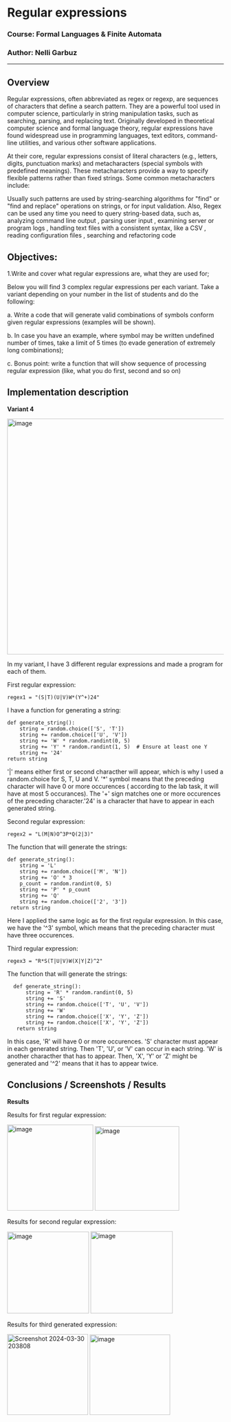 # Regular expressions

### Course: Formal Languages & Finite Automata
### Author: Nelli Garbuz

----

## Overview

Regular expressions, often abbreviated as regex or regexp, are sequences of characters that define a search pattern. They are a powerful tool used in computer science, particularly in string manipulation tasks, such as searching, parsing, and replacing text. Originally developed in theoretical computer science and formal language theory, regular expressions have found widespread use in programming languages, text editors, command-line utilities, and various other software applications.

At their core, regular expressions consist of literal characters (e.g., letters, digits, punctuation marks) and metacharacters (special symbols with predefined meanings). These metacharacters provide a way to specify flexible patterns rather than fixed strings. Some common metacharacters include:

Usually such patterns are used by string-searching algorithms for "find" or "find and replace" operations on strings, or for input validation. Also, Regex can be used any time you need to query string-based data, such as, analyzing command line output
, parsing user input
, examining server or program logs
, handling text files with a consistent syntax, like a CSV
, reading configuration files
, searching and refactoring code
## Objectives:

1.Write and cover what regular expressions are, what they are used for;

Below you will find 3 complex regular expressions per each variant. Take a variant depending on your number in the list of students and do the following:

a. Write a code that will generate valid combinations of symbols conform given regular expressions (examples will be shown).

b. In case you have an example, where symbol may be written undefined number of times, take a limit of 5 times (to evade generation of extremely long combinations);

c. Bonus point: write a function that will show sequence of processing regular expression (like, what you do first, second and so on)

## Implementation description

**Variant 4** 

<img width="548" alt="image" src="https://github.com/nelldino/DSL-labs/assets/120444803/991c00a2-8d53-48e7-a019-82e15e9a147f">

In my variant, I have 3 different regular expressions and made a program for each of them. 

First regular expression:

    regex1 = "(S|T)(U|V)W*(Y^+)24"

I have a function for generating a string:

    def generate_string():
        string = random.choice(['S', 'T'])
        string += random.choice(['U', 'V'])
        string += 'W' * random.randint(0, 5)
        string += 'Y' * random.randint(1, 5)  # Ensure at least one Y
        string += '24'
    return string
'|' means either first or second characther will appear, which is why I used a random.choice for S, T, U and V. '*' symbol means that the preceding character will have 0 or more occurences ( according to the lab task, it will have at most 5 occurances). The '+' sign matches one or more occurences of the preceding character.'24' is a character that have to appear in each generated string.

Second regular expression:

    regex2 = "L(M|N)O^3P*Q(2|3)"

The function that will generate the strings:

    def generate_string():
        string = 'L'
        string += random.choice(['M', 'N'])
        string += 'O' * 3
        p_count = random.randint(0, 5)
        string += 'P' * p_count
        string += 'Q'
        string += random.choice(['2', '3'])
     return string

Here I applied the same logic as for the first regular expression. In this case, we have the '^3' symbol, which means that the preceding character must have three occurences.

Third regular expression:

    regex3 = "R*S(T|U|V)W(X|Y|Z)^2"

The function that will generate the strings:

      def generate_string():
          string = 'R' * random.randint(0, 5)
          string += 'S'
          string += random.choice(['T', 'U', 'V'])
          string += 'W'
          string += random.choice(['X', 'Y', 'Z'])
          string += random.choice(['X', 'Y', 'Z'])
       return string

In this case, 'R' will have 0 or more occurences. 'S' character must appear in each generated string. Then 'T', 'U', or 'V' can occur in each string. 'W' is another characther that has to appear. Then, 'X', 'Y' or 'Z' might be generated and '^2' means that it has to appear twice.

## Conclusions / Screenshots / Results

**Results**

Results for first regular expression:

<img width="200" alt="image" src="https://github.com/nelldino/DSL-labs/assets/120444803/12b56e7a-512d-45aa-9800-0f706dd26a27">
<img width="196" alt="image" src="https://github.com/nelldino/DSL-labs/assets/120444803/da7315cd-c83e-461a-be94-0e61c424c0f0">

Results for second regular expression:

<img width="190" alt="image" src="https://github.com/nelldino/DSL-labs/assets/120444803/429348b0-962a-4078-a2b2-94d062874da5">
<img width="191" alt="image" src="https://github.com/nelldino/DSL-labs/assets/120444803/2b32a84a-b71f-4665-8228-77ceda7a635a">

Results for third generated expression:

<img width="188" alt="Screenshot 2024-03-30 203808" src="https://github.com/nelldino/DSL-labs/assets/120444803/b4bd7d3c-405e-4a2d-81b6-15cf0609d8a6">
<img width="187" alt="image" src="https://github.com/nelldino/DSL-labs/assets/120444803/e2856619-6dca-4445-91d6-0b9cf07a1ae4">

